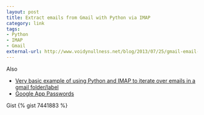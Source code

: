 ```yaml
---
layout: post
title: Extract emails from Gmail with Python via IMAP
category: link
tags:
- Python
- IMAP
- Gmail
external-url: http://www.voidynullness.net/blog/2013/07/25/gmail-email-with-python-via-imap/
---
```

Also

- [Very basic example of using Python and IMAP to iterate over emails in a gmail folder/label](https://gist.github.com/robulouski/7441883)
- [Google App Passwords](https://security.google.com/settings/security/apppasswords)

Gist
{% gist 7441883 %}
